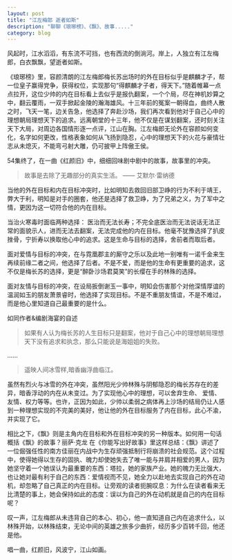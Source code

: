 ```yaml
---
layout: post
title: "江左梅郎 逝者如斯"
description: "聊聊《琅琊榜》、《飘》、故事....."
category: blog
---
```



风起时，江水滔滔，有东流不可挡，也有西流的倒淌河。岸上，人独立有江左梅郎，白衣飘飘，望逝者如斯。

《琅琊榜》里，容颜清朗的江左梅郎梅长苏出场时的外在目标似乎是麒麟才子，帮一位皇子赢得党争，获得权位，实现那句“得麒麟才子者，得天下。”随着帷幕一点点拉开，这位少帅的内在目标看上去似乎是报仇翻案，一个个局，尽在神机妙算之中，翻云覆雨，一双手掀起金陵的瀚海雄风。十三年前的冤案一朝得血，曲终人散之时，飞天一笔，边关告急，他选择了奔赴沙场，我们再次看到他对于自己心中的理想朝局理想天下的追求。远离朝堂的十三年，他不仅是在谋划翻案，还时刻关注天下大局，对周边各国情形逐一点评，江山在胸。江左梅郎无论外在容颜如何变化，名字如何更改，性格表象如何从飞扬到隐忍，心中的理想天下的火花与豪情壮志从未熄灭，不能弯弓射大雕，仍可披甲上阵傲王侯。

54集终了，在一曲《红颜旧》中，细细回味剧中剧中的故事，故事里的冲突。


> 故事是去除了无趣部分的真实生活。
—— 艾默尔·雷纳德



当他的外在目标和内在目标冲突时，比如明知去救回旧部卫峥的行为不利于靖王，弊大于利，明知是对手的圈套，他还是选择了救卫峥，为了兄弟之义，为了军中之情，更因为这一切符合他的内在目标。

当治火寒毒时面临两种选择： 医治而无法长寿；不完全底医治而无法说话无法正常的面貌示人，进而无法去翻案，无法完成他的内在目标。他毫不犹豫选择了扒皮挫骨，宁折寿以换取他心中的追求。这是生命与目标的选择，舍前者而取后者。

面对爱情与目标的冲突，在与霓凰郡主的厮守之乐以及此地一别唯有一诺千金来生再续前缘二者之间，他选择了后者。不是不爱，而是他的生命有更重要的追求，这不仅是梅长苏的选择，更是“醉卧沙场君莫笑”的长缨在手的林殊的选择。

面对友情与目标的冲突，在设局扳倒谢玉一事中，明知会伤害那个对他深情厚谊的温润如玉的朋友萧景睿时，他选择了实现目标。不是不重朋友情谊，不是不难过，而是他心里知道自己最重要的是什么。

如同作者&编剧海宴的自述

> 如果有人认为梅长苏的人生目标只是翻案，他对于自己心中的理想朝局理想天下没有追求和执念，那么只能说是海姐姐的失败。

......

> 遥映人间冰雪样,暗香幽浮曲临江。

虽然有烈火与冰雪的外在冲突，虽然阳光少帅林殊与阴郁隐忍的梅长苏存在的差异，暗香浮动的内在从未变过。为了实现他心中的理想，可以舍弃生命、
爱情、友情、权力等等。也许，正因为如此，少帅以柔弱之病体再上沙场的结局仍让人感到一种理想实现的不完美的美好，他让他的外在目标服务了内在目标，此心不渝，并实现了它。

相比之下，《飘》则是主角内在目标和外在目标冲突的另一种版本。如何用一句话概括《飘》的故事？丽萨·克龙 在《你能写出好故事》里这样总结：《飘》讲述了一位倔强任性的南方佳丽在内战中为生存顽强抵制行将崩溃的社会规范。这个过程中，使得她得以生存的固执、魄力却使她失去了唯一能与并肩并相爱的男人，因为她坚守着一个她误认为最重要的东西：塔拉，她的家族产业。她的魄力无比强大，也让她对最有利于自己的东西：爱情视而不见，她全力以赴地去实现自己的外在动机，却忽略了自己真正的内在目标。让旁观的读者扼腕叹息：为什么在读者看来无比清楚的事上，她会保持如此的态度：误以为自己的外在动机就是自己的内在目标呢？

叹一声，江左梅郎从未违背自己的本心、初心，他一直知道自己内在追求什么，以林殊开始，以林殊结束，无论中间的英雄之旅多少曲折，经历多少百转千回，他还是他。

唱一曲，红颜旧，风波宁，江山如画。




